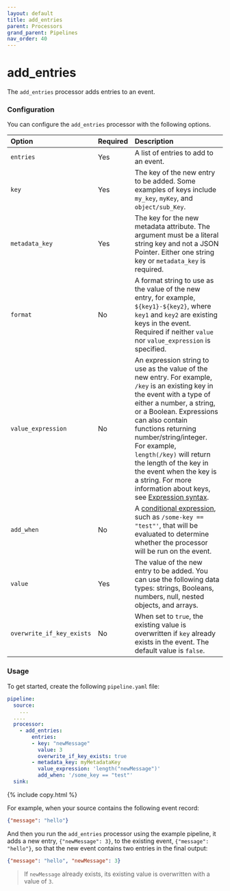 ```yaml
---
layout: default
title: add_entries
parent: Processors
grand_parent: Pipelines
nav_order: 40
---
```


# add_entries

The `add_entries` processor adds entries to an event.

### Configuration

You can configure the `add_entries` processor with the following options.

| Option | Required | Description |
| :--- | :--- | :--- |
| `entries` | Yes | A list of entries to add to an event. |
| `key` | Yes | The key of the new entry to be added. Some examples of keys include `my_key`, `myKey`, and `object/sub_Key`. |
| `metadata_key` | Yes | The key for the new metadata attribute. The argument must be a literal string key and not a JSON Pointer. Either one string key or `metadata_key` is required. |
| `format` | No | A format string to use as the value of the new entry, for example, `${key1}-${key2}`, where `key1` and `key2` are existing keys in the event. Required if neither `value` nor `value_expression` is specified. |
| `value_expression` | No | An expression string to use as the value of the new entry. For example, `/key` is an existing key in the event with a type of either a number, a string, or a Boolean. Expressions can also contain functions returning number/string/integer. For example, `length(/key)` will return the length of the key in the event when the key is a string. For more information about keys, see [Expression syntax](https://opensearch.org/docs/latest/data-prepper/pipelines/expression-syntax/).  |
| `add_when` | No | A [conditional expression](https://opensearch.org/docs/latest/data-prepper/pipelines/expression-syntax/), such as `/some-key == "test"'`, that will be evaluated to determine whether the processor will be run on the event. |
| `value` | Yes | The value of the new entry to be added. You can use the following data types: strings, Booleans, numbers, null, nested objects, and arrays. |
| `overwrite_if_key_exists` | No | When set to `true`, the existing value is overwritten if `key` already exists in the event. The default value is `false`. |

### Usage

To get started, create the following `pipeline.yaml` file:

```yaml
pipeline:
  source:
    ...
  ....  
  processor:
    - add_entries:
        entries:
        - key: "newMessage"
          value: 3
          overwrite_if_key_exists: true
        - metadata_key: myMetadataKey
          value_expression: 'length("newMessage")'
          add_when: '/some_key == "test"'
  sink:
```
{% include copy.html %}


For example, when your source contains the following event record:

```json
{"message": "hello"}
```

And then you run the `add_entries` processor using the example pipeline, it adds a new entry, `{"newMessage": 3}`, to the existing event, `{"message": "hello"}`, so that the new event contains two entries in the final output:

```json
{"message": "hello", "newMessage": 3}
```

> If `newMessage` already exists, its existing value is overwritten with a value of `3`.

